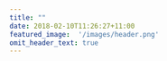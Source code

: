 ```yaml
---
title: ""
date: 2018-02-10T11:26:27+11:00
featured_image:  '/images/header.png'
omit_header_text: true
---
```

